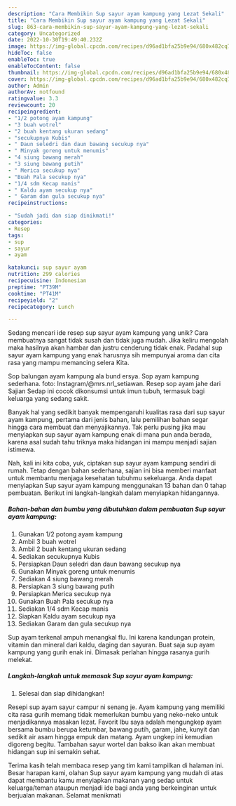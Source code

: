 ```yaml
---
description: "Cara Membikin Sup sayur ayam kampung yang Lezat Sekali"
title: "Cara Membikin Sup sayur ayam kampung yang Lezat Sekali"
slug: 863-cara-membikin-sup-sayur-ayam-kampung-yang-lezat-sekali
category: Uncategorized
date: 2022-10-30T19:49:40.232Z
image: https://img-global.cpcdn.com/recipes/d96ad1bfa25b9e94/680x482cq70/sup-sayur-ayam-kampung-foto-resep-utama.jpg
hideToc: false
enableToc: true
enableTocContent: false
thumbnail: https://img-global.cpcdn.com/recipes/d96ad1bfa25b9e94/680x482cq70/sup-sayur-ayam-kampung-foto-resep-utama.jpg
cover: https://img-global.cpcdn.com/recipes/d96ad1bfa25b9e94/680x482cq70/sup-sayur-ayam-kampung-foto-resep-utama.jpg
author: Admin
authorAv: notfound
ratingvalue: 3.3
reviewcount: 20
recipeingredient:
- "1/2 potong ayam kampung"
- "3 buah wotrel"
- "2 buah kentang ukuran sedang"
- "secukupnya Kubis"
- " Daun seledri dan daun bawang secukup nya"
- " Minyak goreng untuk menumis"
- "4 siung bawang merah"
- "3 siung bawang putih"
- " Merica secukup nya"
- "Buah Pala secukup nya"
- "1/4 sdm Kecap manis"
- " Kaldu ayam secukup nya"
- " Garam dan gula secukup nya"
recipeinstructions:

- "Sudah jadi dan siap dinikmati!"
categories:
- Resep
tags:
- sup
- sayur
- ayam

katakunci: sup sayur ayam 
nutrition: 299 calories
recipecuisine: Indonesian
preptime: "PT39M"
cooktime: "PT41M"
recipeyield: "2"
recipecategory: Lunch

---
```





Sedang mencari ide resep sup sayur ayam kampung yang unik? Cara membuatnya sangat tidak susah dan tidak juga mudah. Jika keliru mengolah maka hasilnya akan hambar dan justru cenderung tidak enak. Padahal sup sayur ayam kampung yang enak harusnya sih mempunyai aroma dan cita rasa yang mampu memancing selera Kita.





Sop balungan ayam kampung ala bund ersya. Sop ayam kampung sederhana. foto: Instagram/@mrs.nrl_setiawan. Resep sop ayam jahe dari Sajian Sedap ini cocok dikonsumsi untuk imun tubuh, termasuk bagi keluarga yang sedang sakit.

Banyak hal yang sedikit banyak mempengaruhi kualitas rasa dari sup sayur ayam kampung, pertama dari jenis bahan, lalu pemilihan bahan segar hingga cara membuat dan menyajikannya. Tak perlu pusing jika mau menyiapkan sup sayur ayam kampung enak di mana pun anda berada, karena asal sudah tahu triknya maka hidangan ini mampu menjadi sajian istimewa.






Nah, kali ini kita coba, yuk, ciptakan sup sayur ayam kampung sendiri di rumah. Tetap dengan bahan sederhana, sajian ini bisa memberi manfaat untuk membantu menjaga kesehatan tubuhmu sekeluarga. Anda dapat menyiapkan Sup sayur ayam kampung menggunakan 13 bahan dan 0 tahap pembuatan. Berikut ini langkah-langkah dalam menyiapkan hidangannya.

<!--inarticleads1-->

##### Bahan-bahan dan bumbu yang dibutuhkan dalam pembuatan Sup sayur ayam kampung:

1. Gunakan 1/2 potong ayam kampung
1. Ambil 3 buah wotrel
1. Ambil 2 buah kentang ukuran sedang
1. Sediakan secukupnya Kubis
1. Persiapkan  Daun seledri dan daun bawang secukup nya
1. Gunakan  Minyak goreng untuk menumis
1. Sediakan 4 siung bawang merah
1. Persiapkan 3 siung bawang putih
1. Persiapkan  Merica secukup nya
1. Gunakan Buah Pala secukup nya
1. Sediakan 1/4 sdm Kecap manis
1. Siapkan  Kaldu ayam secukup nya
1. Sediakan  Garam dan gula secukup nya


Sup ayam terkenal ampuh menangkal flu. Ini karena kandungan protein, vitamin dan mineral dari kaldu, daging dan sayuran. Buat saja sup ayam kampung yang gurih enak ini. Dimasak perlahan hingga rasanya gurih melekat. 

<!--inarticleads2-->

##### Langkah-langkah untuk memasak Sup sayur ayam kampung:


1. Selesai dan siap dihidangkan!

Resepi sup ayam sayur campur ni senang je. Ayam kampung yang memiliki cita rasa gurih memang tidak memerlukan bumbu yang neko-neko untuk menjadikannya masakan lezat. Favorit Ibu saya adalah mengungkep ayam bersama bumbu berupa ketumbar, bawang putih, garam, jahe, kunyit dan sedikit air asam hingga empuk dan matang. Ayam ungkep ini kemudian digoreng begitu. Tambahan sayur wortel dan bakso ikan akan membuat hidangan sup ini semakin sehat. 

Terima kasih telah membaca resep yang tim kami tampilkan di halaman ini. Besar harapan kami, olahan Sup sayur ayam kampung yang mudah di atas dapat membantu kamu menyiapkan makanan yang sedap untuk keluarga/teman ataupun menjadi ide bagi anda yang berkeinginan untuk berjualan makanan. Selamat menikmati
